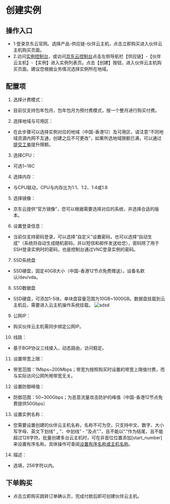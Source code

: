 # 创建实例
## 操作入口
- 1·登录京东云官网。选择产品-供应链-伙伴云主机，点击立即购买进入伙伴云主机购买页面。
- 2.访问[实例控制台](https://cnsx-console.jdcloud.com/compute/vm/list)，或访问[京东云控制台](https://console.jdcloud.com)点击左侧导航栏【供应链】-【伙伴云主机】-【实例】进入实例列表页。点击【创建】按钮，进入伙伴云主机购买页面。建议您根据业务情况选择实例所在地域。
## 配置项
1. 选择计费模式：
 * 目前仅支持包年包月，包年包月为预付费模式，按一个整月进行购买付费。
2. 选择地域与可用区：
 * 在此步骤可以选择实例对应的地域（中国-香港12）及可用区，请注意“不同地域资源内网不互通，创建之后不可更改”，如果所选地域限额已满，可以通过[提交工单](https://ticket.jdcloud.com/myorder/submit)提升限额。
3. 选择CPU：
 * 可选1~16C
4. 选择内存：
 * 与CPU联动，CPU与内存比为1:1、1:2、1:4或1:8
5. 选择镜像：
 * 京东云提供“官方镜像”，您可以根据需要选择对应的系统，并选择合适的版本。
6. 设置登录信息：
 * 当前仅支持密码登录，可以选择“自定义”设置密码，也可以选择“自动生成”（系统将自动生成随机密码，并以短信和邮件发送给您），密码除了用于SSH登录实例时的密码，也是控制台通过VNC登录实例的密码。 
7. SSD系统盘
  - SSD硬盘，固定40GB大小（中国-香港12节点免费赠送）。设备名默认/dev/vda。         
8. SSD数据盘
  - SSD硬盘，可添加1-5块，单块盘容量范围为10GB~1000GB。数据盘挂载到云主机后，需要进入云主机操作系统挂载。 
![sdsd](../../../image/vmx/cpuMem.png)
   
9. 公网IP：
 * 购买伙伴云主机需同步绑定公网IP。
10. 线路：
 * 基于BGP协议三线接入，动态路由，访问稳定。               
11. 设置带宽上限： 
 * 带宽范围：1Mbps~200Mbps；带宽为按照购买时设置的带宽上限值付费，而与实际访问公网所用带宽无关。
12. 设置防御峰值：
 * 防御范围：50~300Gbps；为恶意流量攻击防护的峰值（中国-香港12节点免费提供50Gbps）


13. 设置实例名称：
  * 您需要设置创建的伙伴云主机名称，名称不可为空，只支持中文、数字、大小写字母、英文下划线“ _ ”、中划线“ - ”及点“.”，且不能以“.”作为结尾，且不能超过128字符。批量创建多台云主机时，可在非首位位置添加[start_number]来设置有序名称。具体操作可查阅[设置有序名称或主机名称](https://docs.jdcloud.com/cn/virtual-machines/set-ordered-name)。

14. 描述：
  * 选填，256字符以内。
## 下单购买
  - 点击立即购买跳转订单确认页，完成付款后即可创建伙伴云主机。



